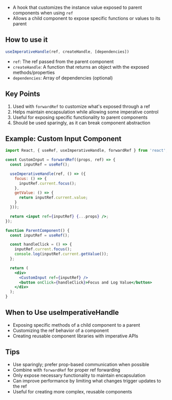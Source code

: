 - A hook that customizes the instance value exposed to parent components when using `ref`
- Allows a child component to expose specific functions or values to its parent

## How to use it

```jsx
useImperativeHandle(ref, createHandle, [dependencies])
```

- `ref`: The ref passed from the parent component
- `createHandle`: A function that returns an object with the exposed methods/properties
- `dependencies`: Array of dependencies (optional)

## Key Points
1. Used with `forwardRef` to customize what's exposed through a ref
2. Helps maintain encapsulation while allowing some imperative control
3. Useful for exposing specific functionality to parent components
4. Should be used sparingly, as it can break component abstraction

## Example: Custom Input Component

```jsx
import React, { useRef, useImperativeHandle, forwardRef } from 'react';

const CustomInput = forwardRef((props, ref) => {
  const inputRef = useRef();

  useImperativeHandle(ref, () => ({
    focus: () => {
      inputRef.current.focus();
    },
    getValue: () => {
      return inputRef.current.value;
    }
  }));

  return <input ref={inputRef} {...props} />;
});

function ParentComponent() {
  const inputRef = useRef();

  const handleClick = () => {
    inputRef.current.focus();
    console.log(inputRef.current.getValue());
  };

  return (
    <div>
      <CustomInput ref={inputRef} />
      <button onClick={handleClick}>Focus and Log Value</button>
    </div>
  );
}
```

## When to Use useImperativeHandle
- Exposing specific methods of a child component to a parent
- Customizing the ref behavior of a component
- Creating reusable component libraries with imperative APIs

## Tips
- Use sparingly; prefer prop-based communication when possible
- Combine with `forwardRef` for proper ref forwarding
- Only expose necessary functionality to maintain encapsulation
- Can improve performance by limiting what changes trigger updates to the ref
- Useful for creating more complex, reusable components

